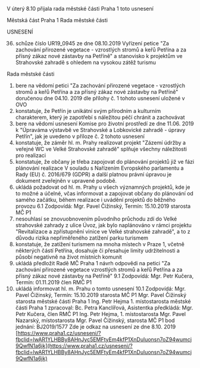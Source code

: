 V úterý 8.10 přijala rada městské části Praha 1 toto usnesení 
                                                        
Městská část Praha 1
Rada městské části

USNESENÍ

36. schůze
číslo UR19_0945 ze dne 08.10.2019
Vyřízení petice "Za zachování přirozené vegetace - vzrostlých stromů a keřů Petřína a za přísný zákaz nové zástavby na Petříně" a stanovisko k projektům ve Strahovské zahradě s ohledem na vysokou zátěž turismu

Rada městské části
 
1. bere na vědomí
petici "Za zachování přirozené vegetace - vzrostlých stromů a keřů Petřína a za přísný zákaz nové zástavby na Petříně" doručenou dne 04.10. 2019 dle přílohy č. 1 tohoto usnesení uložené v OVO
2. konstatuje, že
Petřín je unikátní svým přírodním a kulturním charakterem, který je zapotřebí s náležitou péčí chránit a zachovávat
3. bere na vědomí
usnesení Komise pro životní prostředí ze dne 11.06. 2019 k "Úpraváma výstavbě ve Strahovské a Lobkovické zahradě - úpravy Petřín", jak je uvedeno v příloze č. 2 tohoto usnesení
4. konstatuje, že
záměr hl. m. Prahy realizovat projekt "Zázemí údržby a veřejné WC ve Velké Strahovské zahradě" splňuje všechny náležitosti pro realizaci
5. konstatuje, že
občany je třeba zapojovat do plánování projektů již ve fázi plánování realizace
V souladu s Nařízením Evropského parlamentu a Rady (EU) č. 2016/679 (GDPR) a další platnou právní úpravou je dokument zveřejněn v upravené podobě.
6. ukládá
požadovat od hl. m. Prahy u všech významných projektů, kde je to možné a účelné, včas informovat a zapojovat občany do plánování od samého začátku, během realizace i uvádění projektů do běžného provozu
6.1 Zodpovídá: Mgr. Pavel Čižinský, Termín: 15.10.2019 starosta MČ P1
7. nesouhlasí
se znovuobnovením původního průchodu zdí do Velké strahovské zahrady z ulice Úvoz, jak bylo naplánováno v rámci projektu "Revitalizace a zpřístupnění vinice ve Velké strahovské zahradě", a to z důvodu rizika nepřiměřeného zatížení parku turismem
8. konstatuje, že
zatížení turismem na mnoha místech v Praze 1, včetně některých částí Petřína, dosahuje či přesahuje limity udržitelnosti a působí negativně na život místních komunit
9. ukládá
předložit Radě MČ Praha 1 návrh odpovědi na petici "Za zachování přirozené vegetace vzrostlých stromů a keřů Petřína a za přísný zákaz nové zástavby na Petříně"
9.1 Zodpovídá: Mgr. Petr Kučera, Termín: 01.11.2019 člen RMČ P1
10. ukládá
informovat hl. m. Prahu o tomto usnesení
10.1 Zodpovídá: Mgr. Pavel Čižinský, Termín: 15.10.2019 starosta MČ P1
Mgr. Pavel Čižinský starosta městské části Praha 1
Ing. Petr Hejma 1. místostarosta městské části Praha 1
zpracoval: Bc. Petra Kanclířová, Asistentka předkládá: Mgr. Petr Kučera, člen RMČ P1 Ing. Petr Hejma, 1. místostarosta Mgr. Pavel Nazarský, místostarosta Mgr. Pavel Čižinský, starosta MČ P1 bod jednání: BJ2019/1577
Zde je odkaz na usnesení ze dne 8.10. 2019
[https://www.praha1.cz/usneseni/?fbclid=IwAR1YLHBBy8AHnJyc5EMFtyEm4kfP1XnDuluonsn7oZ94wumcj9QwfN1a6jk](https://www.praha1.cz/usneseni/?fbclid=IwAR1YLHBBy8AHnJyc5EMFtyEm4kfP1XnDuluonsn7oZ94wumcj9QwfN1a6jk)

 

